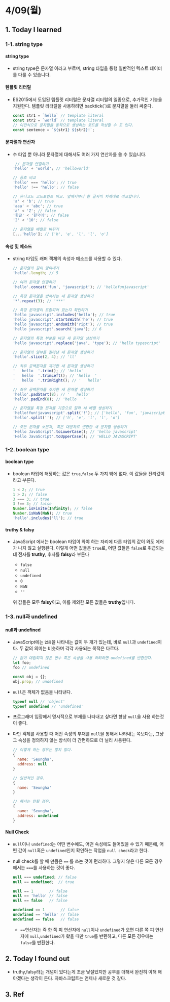 # 4/09(월)

## 1. Today I learned

### 1-1. string type

#### string type 
- string type은 문자열 이라고 부르며, string 타입을 통행 일반적인 텍스트 데이터를 다룰 수 있습니다.

#### 템플릿 리터럴
- ES2015에서 도입된 템플릿 리터럴은 문자열 리터럴의 일종으로, 추가적인 기능을 지원한다. 템플릿 리터럴을 사용하려면 backtick(`)로 문자열을 둘러 싸준다.

  ```js
  const str1 = `hello` // template literal
  const str2 = `world` // template literal
  // 이런식으로 문자열을 동적으로 생성하는 코드를 작성할 수 도 있다.
  const sentence = `${str1} ${str2}!`; 
  ```

#### 문자열과 연산자
- 수 타입 뿐 아니라 문자열에 대해서도 여러 가지 연산자를 쓸 수 있습니다.

  ```js
   // 문자열 연결하기
  'hello' + 'world'; // 'helloworld'

  // 등호 비교
  'hello' === 'hello'; // true
  'hello' !== 'hello'; // false

  // 유니코드 코드포인트 비교. 앞에서부터 한 글자씩 차례대로 비교합니다.
  'a' < 'b'; // true
  'aaa' < 'abc'; // true
  'a' < 'Z'; // false
  '한글' < '한국어'; // false
  '2' < '10'; // false

  // 문자열을 배열로 바꾸기
  [...'hello']; // ['h', 'e', 'l', 'l', 'o']
  ```

#### 속성 및 메소드
- string 타입도 래퍼 객체의 속성과 메소드를 사용할 수 있다.

  ```js
  // 문자열의 길이 알아내기
  'hello'.length; // 5

  // 여러 문자열 연결하기
  'hello'.concat('fun', 'javascript'); // 'hellofunjavascript'

  // 특정 문자열을 반복하는 새 문자열 생성하기
  '*'.repeat(3); // '***'

  // 특정 문자열이 포함되어 있는지 확인하기
  'hello javascript'.includes('hello'); // true
  'hello javascript'.startsWith('he'); // true
  'hello javascript'.endsWith('ript'); // true
  'hello javascript'.search('java'); // 6

  // 문자열의 특정 부분을 바꾼 새 문자열 생성하기
  'hello javascript'.replace('java', 'type'); // 'hello typescript'

  // 문자열의 일부를 잘라낸 새 문자열 생성하기
  'hello'.slice(2, 4); // 'll'

  // 좌우 공백문자를 제거한 새 문자열 생성하기
  '   hello  '.trim(); // 'hello'
  '   hello  '.trimLeft(); // 'hello  '
  '   hello  '.trimRight(); // '   hello'

  // 좌우 공백문자를 추가한 새 문자열 생성하기
  'hello'.padStart(8); // '   hello'
  'hello'.padEnd(8); // 'hello   '

  // 문자열을 특정 문자를 기준으로 잘라 새 배열 생성하기
  'hello!fun!javavscript'.split('!'); // ['hello', 'fun', 'javascript']
  'hello'.split(''); // ['h', 'e', 'l', 'l', 'o']

  // 모든 문자를 소문자, 혹은 대문자로 변환한 새 문자열 생성하기
  'Hello JavaScript'.toLowerCase(); // 'hello javascript'
  'Hello JavaScript'.toUpperCase(); // 'HELLO JAVASCRIPT'
  ```

### 1-2. boolean type

#### boolean type
- boolean 타입에 해당하는 값은 `true`,`false` 두 가지 밖에 없다. 이 값들을 진리값이라고 부른다.
  ```js
  1 < 2; // true
  1 > 2; // false
  3 === 3; // true
  3 !== 3; // false
  Number.isFinite(Infinity); // false
  Number.isNaN(NaN); // true
  'hello'.includes('ll'); // true
  ```

#### truthy & falsy
- JavaScript 에서는 boolean 타입이 와야 하는 자리에 다른 타입의 값이 와도 에러가 나지 않고 실행된다. 이렇게 어떤 값들은 `true`로, 어떤 값들은 `false`로 취급되는데 전자를 **truthy**, 후자를 **falsy**라 부른다
  
  - `false`
  - `null`
  - `undefined`
  - `0`
  - `NaN`
  - `''`

  위 값들은 모두 **falsy**이고, 이를 제외한 모든 값들은 **truthy**입니다.
### 1-3. null과 undefined

#### null과 undefined
- JavaScript에는 `없음`을 나타내는 값이 두 개가 있는데, 바로 `null`과 `undefined`이다. 두 값의 의미는 비슷하며 각각 사용되는 목적은 다르다.

  ```js
  // 값이 대입되지 않은 변수 혹은 속성을 사용 하려하면 undefined를 반환한다.
  let foo;
  foo // undefined

  const obj = {};
  obj.prop; // undefined
  ```

- `null`은 객체가 없음을 나타낸다.

  ```js
  typeof null // 'object'
  typeof undefined // 'undefined'
  ```

- 프로그래머 입장에서 명시적으로 부재를 나타내고 싶다면 항상 `null`을 사용 하는것이 좋다.

- 다만 객체를 사용할 때 어떤 속성의 부재를 `null`을 통해서 나타내는 쪽보다는, 그냥 그 속성을 정의하지 않는 방식이 더 간편하므로 더 널리 사용된다.

  ```js
  // 이렇게 하는 경우는 많지 않다.
  {
    name: 'Seungha',
    address: null
  }

  // 일반적인 경우.
  {
    name: 'Seungha'
  }

  // 해서는 안될 경우.
  {
    name: 'Seungha',
    address: undefined
  }
  ```

#### Null Check
- `null`이나 `undefined`는 어떤 변수에도, 어떤 속성에도 들어있을 수 있기 때문에, 어떤 값이 `null`혹은 `undefined`인지 확인하는 작업을 `null check`라고 한다.  

- null check를 할 때 만큼은 `==` 를 쓰는 것이 편리하다. 그렇지 않은 다른 모든 경우에서는 `===`를 사용하는 것이 좋다.

  ```js
  null === undefined; // false
  null == undefined;  // true

  null == 1       // false
  null == 'hello' // false
  null == false   // false

  undefined == 1       // false
  undefined == 'hello' // false
  undefined == false   // false
  ```

  - `==`연산자는 즉 한 쪽 피 연산자에 `null`이나 `undefined`가 오면 다른 쪽 피 연산자에 `null`,`undefined`가 왔을 때만 `true`를 반환하고, 다른 모든 경우에는 `false`를 반환한다.

## 2. Today I found out
- truthy,falsy라는 개념이 있다는게 조금 낯설었지만 공부를 더해서 완전히 이해 해야겠다는 생각이 든다. 자바스크립트는 언제나 새로운 것 같다. 

## 3. Ref
